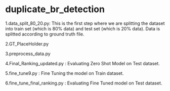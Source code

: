 # duplicate_br_detection
1.data_split_80_20.py: This is the first step where we are splitting the dataset into train set (which is 80% data) and test set (which is 20% data). Data is splitted according to ground truth file.

2.GT_PlaceHolder.py

3.preprocess_data.py

4.Final_Ranking_updated.py : Evaluating Zero Shot Model on Test dataset.

5.fine_tune9.py : Fine Tuning the model on Train dataset.

6.fine_tune_final_ranking.py : Evaluating Fine Tuned model on Test dataset.


